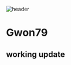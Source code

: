 ![header](https://capsule-render.vercel.app/api?type=wave&color=auto&height=300&section=header&text=capsule%20render&fontSize=90)
# Gwon79

## working update
